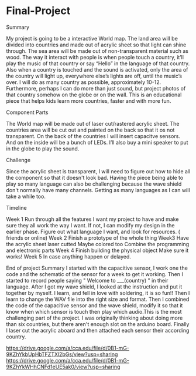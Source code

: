 # Final-Project
Summary  

My project is going to be a interactive World map. The land area will be divided into countries and made out of acrylic sheet so that light can shine through. The sea area will be made out of non-transparent material such as wood. The way it interact with people is when people touch a country, it’ll play the music of that country or say “Hello” in the language of that country. Also when a country is touched and the sound is activated, only the area of the country will light up, everywhere else’s lights are off, until the music’s over. I will do as many country as possible, approximately 10-12. Furthermore, perhaps I can do more than just sound, but project photos of that country somehow on the globe or on the wall. This is an educational piece that helps kids learn more countries, faster and with more fun. 

Component Parts

The World map will be made out of laser cut/rastered acrylic sheet. The countries area will be cut out and painted on the back so that it os not transparent. On the back of the countries I will insert capacitve sensors. And on the inside will be a bunch of LEDs. I’ll also buy a mini speaker to put in the globe to play the sound. 

Challenge

Since the acrylic sheet is transparent, I will need to figure out how to hide all the component so that it doesn't look bad. Having the piece being able to play so many language can also be challenging because the wave shield don't normally have many channels. Getting as many languages as I can will take a while too. 

Timeline

Week 1 
Run through all the features I want my project to have and make sure they all work the way I want. If not, I can modify my design in the earlier phase.
Figure out what language I want, and look for resources. ( friends or online)
Week 2
Finish a prototype of the whole thing 
Week3
Have the acrylic sheet laser cutted 
Maybe colored too
Combine the programming and electronic parts 
Week 4
Finish building the physical object
Make sure it works!
Week 5
In case anything happen or delayed. 

End of project Summary 
I started with the capacitive sensor, I work one the code and the schematic of the sensor for a week to get it working. Then I started to record people saying " Welcome to ___(country) " in their language. After I got my wave shield, I looked at the instruction and put it together by myself. I learn, and fell in love with soldering, it is so fun!! Then I learn to change the WAV file into the right size and format. Then I combined the code of the capacitive sensor and the wave shield, modify it so that it know when which sensor is touch then play which audio.This is the most challenging part of the project. I was originally thinking about doing more than six countries, but there aren't enough slot on the arduino board. Finally I laser cut the acrylic aboard and then attached each sensor their according country. 

https://drive.google.com/a/cca.edu/file/d/0B1-mG-9KZhYkbUpHbTFZTXl2bGs/view?usp=sharing
https://drive.google.com/a/cca.edu/file/d/0B1-mG-9KZhYkWHhCNFd1eUE5ak0/view?usp=sharing
